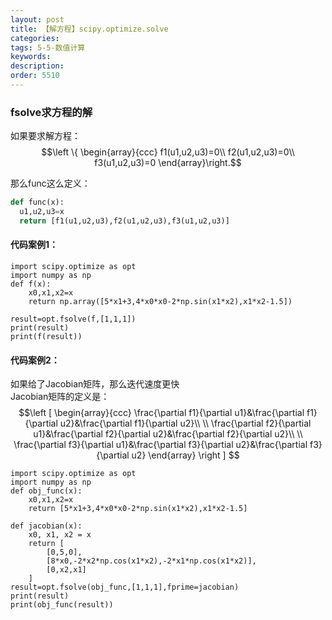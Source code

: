 ```yaml
---
layout: post
title: 【解方程】scipy.optimize.solve
categories:
tags: 5-5-数值计算
keywords:
description:
order: 5510
---
```

### fsolve求方程的解
如果要求解方程：  
$$\left \{ \begin{array}{ccc}
f1(u1,u2,u3)=0\\
f2(u1,u2,u3)=0\\
f3(u1,u2,u3)=0
\end{array}\right.$$

那么func这么定义：  
```py
def func(x):
  u1,u2,u3=x
  return [f1(u1,u2,u3),f2(u1,u2,u3),f3(u1,u2,u3)]
```

#### 代码案例1：

```
import scipy.optimize as opt
import numpy as np
def f(x):
    x0,x1,x2=x
    return np.array([5*x1+3,4*x0*x0-2*np.sin(x1*x2),x1*x2-1.5])

result=opt.fsolve(f,[1,1,1])
print(result)
print(f(result))
```

#### 代码案例2：  

如果给了Jacobian矩阵，那么迭代速度更快  
Jacobian矩阵的定义是：
$$\left [ \begin{array}{ccc}
\frac{\partial f1}{\partial u1}&\frac{\partial f1}{\partial u2}&\frac{\partial f1}{\partial u2}\\ \\
\frac{\partial f2}{\partial u1}&\frac{\partial f2}{\partial u2}&\frac{\partial f2}{\partial u2}\\ \\
\frac{\partial f3}{\partial u1}&\frac{\partial f3}{\partial u2}&\frac{\partial f3}{\partial u2}
\end{array} \right ] $$

```
import scipy.optimize as opt
import numpy as np
def obj_func(x):
    x0,x1,x2=x
    return [5*x1+3,4*x0*x0-2*np.sin(x1*x2),x1*x2-1.5]

def jacobian(x):
    x0, x1, x2 = x
    return [
        [0,5,0],
        [8*x0,-2*x2*np.cos(x1*x2),-2*x1*np.cos(x1*x2)],
        [0,x2,x1]
    ]
result=opt.fsolve(obj_func,[1,1,1],fprime=jacobian)
print(result)
print(obj_func(result))
```

